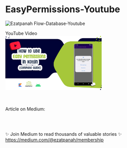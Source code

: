 # EasyPermissions-Youtube
<img alt="Ezatpanah  Flow-Database-Youtube" src="https://emojipedia-us.s3.amazonaws.com/content/2020/04/05/yt.png" width="3%"></a>


YouTube Video 
<br> 
<a href="" target="_blank"><img alt="Ezatpanah Flow-Database-Youtube" src="EasyPermissions-lib-cover.jpg" width="60%"></a>



<br> <br> 
Article on Medium:
<br>

<br>
<br>

✨ Join Medium to read thousands of valuable stories ✨
<br>
https://medium.com/@ezatpanah/membership
